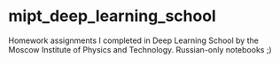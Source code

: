 # mipt_deep_learning_school
Homework assignments I completed in Deep Learning School by the Moscow Institute of Physics and Technology. Russian-only notebooks ;)

